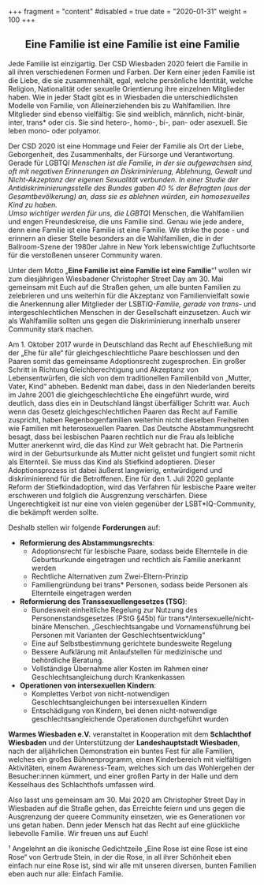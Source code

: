 +++
fragment = "content"
#disabled = true
date = "2020-01-31"
weight = 100
+++
## <center>Eine Familie ist eine Familie ist eine Familie</center>

Jede Familie ist einzigartig. Der CSD Wiesbaden 2020 feiert die Familie in all ihren verschiedenen Formen und Farben. Der Kern einer jeden Familie ist die Liebe, die sie zusammenhält, egal, welche persönliche Identität, welche Religion, Nationalität oder sexuelle Orientierung ihre einzelnen Mitglieder haben. Wie in jeder Stadt gibt es in Wiesbaden die unterschiedlichsten Modelle von Familie, von Alleinerziehenden bis zu Wahlfamilien. Ihre Mitglieder sind ebenso vielfältig: Sie sind weiblich, männlich, nicht-binär, inter, trans* oder cis. Sie sind hetero-, homo-, bi-, pan- oder asexuell. Sie leben mono- oder polyamor.<p>
Der CSD 2020 ist eine Hommage und Feier der Familie als Ort der Liebe, Geborgenheit, des Zusammenhalts, der Fürsorge und Verantwortung.<br>
Gerade für LGBTQ*I Menschen ist die Familie, in der sie aufgewachsen sind, oft mit negativen Erinnerungen an Diskriminierung, Ablehnung, Gewalt und Nicht-Akzeptanz der eigenen Sexualität verbunden. In einer Studie der Antidiskriminierungsstelle des Bundes gaben 40 % der Befragten (aus der Gesamtbevölkerung) an, dass sie es ablehnen würden, ein homosexuelles Kind zu haben.<br>
Umso wichtiger werden für uns, die LGBTQ*I Menschen, die Wahlfamilien und engen Freundeskreise, die uns Familie sind. Genau wie jede andere, denn eine Familie ist eine Familie ist eine Familie. We strike the pose - und erinnern an dieser Stelle besonders an die Wahlfamilien, die in der Ballroom-Szene der 1980er Jahre in New York lebenswichtige Zufluchtsorte für die verstoßenen unserer Community waren.<p>
Unter dem Motto „<b>Eine Familie ist eine Familie ist eine Familie</b>“¹ wollen wir zum diesjährigen Wiesbadener Christopher Street Day am 30. Mai gemeinsam mit Euch auf die Straßen gehen, um alle bunten Familien zu zelebrieren und uns weiterhin für die Akzeptanz von Familienvielfalt sowie die Anerkennung aller Mitglieder der LSBT*IQ-Familie, gerade von trans*- und intergeschlechtlichen Menschen in der Gesellschaft einzusetzen. Auch wir als Wahlfamilie sollten uns gegen die Diskriminierung innerhalb unserer Community stark machen.<p>
Am 1. Oktober 2017 wurde in Deutschland das Recht auf Eheschließung mit der „Ehe für alle“ für gleichgeschlechtliche Paare beschlossen und den Paaren somit das gemeinsame Adoptionsrecht zugesprochen. Ein großer Schritt in Richtung Gleichberechtigung und Akzeptanz von Lebensentwürfen, die sich von dem traditionellen Familienbild von „Mutter, Vater, Kind“ abheben. Bedenkt man dabei, dass in den Niederlanden bereits im Jahre 2001 die gleichgeschlechtliche Ehe eingeführt wurde, wird deutlich, dass dies ein in Deutschland längst überfälliger Schritt war. Auch wenn das Gesetz gleichgeschlechtlichen Paaren das Recht auf Familie zuspricht, haben Regenbogenfamilien weiterhin nicht dieselben Freiheiten wie Familien mit heterosexuellen Paaren. Das Deutsche Abstammungsrecht besagt, dass bei lesbischen Paaren rechtlich nur die Frau als leibliche Mutter anerkennt wird, die das Kind zur Welt gebracht hat. Die Partnerin wird in der Geburtsurkunde als Mutter nicht gelistet und fungiert somit nicht als Elternteil. Sie muss das Kind als Stiefkind adoptieren. Dieser Adoptionsprozess ist dabei äußerst langwierig, entwürdigend und diskriminierend für die Betroffenen. Eine für den 1. Juli 2020 geplante Reform der Stiefkindadoption, wird das Verfahren für lesbische Paare weiter erschweren und folglich die Ausgrenzung verschärfen. Diese Ungerechtigkeit ist nur eine von vielen gegenüber der LSBT*IQ-Community, die bekämpft werden sollte.<p>
Deshalb stellen wir folgende <b>Forderungen</b> auf:<br>
+ <b>Reformierung des Abstammungsrechts</b>:
  * Adoptionsrecht für lesbische Paare, sodass beide Elternteile in die Geburtsurkunde eingetragen und rechtlich als Familie anerkannt werden
  * Rechtliche Alternativen zum Zwei-Eltern-Prinzip
  * Familiengründung bei trans* Personen, sodass beide Personen als Elternteile eingetragen werden<br>
+ <b>Reformierung des Transsexuellengesetzes (TSG)</b>:
  * Bundesweit einheitliche Regelung zur Nutzung des Personenstandsgesetzes (PStG §45b) für trans*/intersexuelle/nicht-binäre Menschen. „Geschlechtsangabe und Vornamensführung bei Personen mit Varianten der Geschlechtsentwicklung“
  * Eine auf Selbstbestimmung gerichtete bundesweite Regelung
  * Bessere Aufklärung mit Anlaufstellen für medizinische und behördliche Beratung.
  * Vollständige Übernahme aller Kosten im Rahmen einer Geschlechtsangleichung durch Krankenkassen
+ <b>Operationen von intersexuellen Kindern</b>:
  * Komplettes Verbot von nicht-notwendigen Geschlechtsangleichungen bei intersexuellen Kindern
  * Entschädigung von Kindern, bei denen nicht-notwendige geschlechtsangleichende Operationen durchgeführt wurden<p>

<b>Warmes Wiesbaden e.V.</b> veranstaltet in Kooperation mit dem <b>Schlachthof Wiesbaden</b> und der Unterstützung der <b>Landeshauptstadt Wiesbaden</b>, nach der alljährlichen Demonstration ein buntes Fest für alle Familien, welches ein großes Bühnenprogramm, einen Kinderbereich mit vielfältigen Aktivitäten, einem Awareness-Team, welches sich um das Wohlergehen der Besucher:innen kümmert, und einer großen Party in der Halle und dem Kesselhaus des Schlachthofs umfassen wird.<p>
Also lasst uns gemeinsam am 30. Mai 2020 am Christopher Street Day in Wiesbaden auf die Straße gehen, das Erreichte feiern und uns gegen die Ausgrenzung der queere Community einsetzen, wie es Generationen vor uns getan haben. Denn jeder Mensch hat das Recht auf eine glückliche liebevolle Familie. Wir freuen uns auf Euch!<p>
¹ Angelehnt an die ikonische Gedichtzeile „Eine Rose ist eine Rose ist eine Rose“ von Gertrude Stein, in 
der die Rose, in all ihrer Schönheit eben einfach nur eine Rose ist, sind wir alle mit unseren diversen, bunten Familien eben auch nur alle: Einfach Familie.